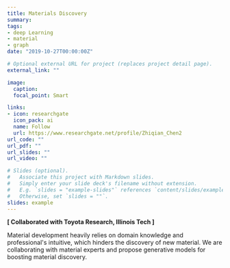 ```yaml
---
title: Materials Discovery
summary:
tags:
- deep Learning
- material
- graph
date: "2019-10-27T00:00:00Z"

# Optional external URL for project (replaces project detail page).
external_link: ""

image:
  caption:
  focal_point: Smart

links:
- icon: researchgate
  icon_pack: ai
  name: Follow
  url: https://www.researchgate.net/profile/Zhiqian_Chen2
url_code: ""
url_pdf: ""
url_slides: ""
url_video: ""

# Slides (optional).
#   Associate this project with Markdown slides.
#   Simply enter your slide deck's filename without extension.
#   E.g. `slides = "example-slides"` references `content/slides/example-slides.md`.
#   Otherwise, set `slides = ""`.
slides: example
---
```

**[ Collaborated with Toyota Research, Illinois Tech ]**

Material development heavily relies on domain knowledge and professional's intuitive, which hinders the discovery of new material. We are collaborating with material experts and propose generative models for boosting material discovery.
